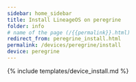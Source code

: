 ```yaml
---
sidebar: home_sidebar
title: Install LineageOS on peregrine
folder: info
# name of the page (/{{permalink}}.html)
redirect_from: peregrine_install.html
permalink: /devices/peregrine/install
device: peregrine
---
```

{% include templates/device_install.md %}
